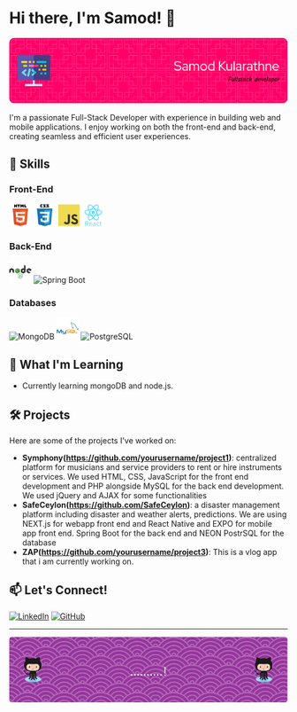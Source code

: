 # Hi there, I'm Samod! 👋

![Header Image](https://github.com/Samod-Kularathne/Samod-Kularathne/blob/main/github-header-image%20(1).png)

I'm a passionate Full-Stack Developer with experience in building web and mobile applications. I enjoy working on both the front-end and back-end, creating seamless and efficient user experiences.

## 🚀 Skills

### Front-End

<p align="left">
  <img src="https://raw.githubusercontent.com/devicons/devicon/master/icons/html5/html5-original-wordmark.svg" alt="HTML5" width="40" height="40"/>
  <img src="https://raw.githubusercontent.com/devicons/devicon/master/icons/css3/css3-original-wordmark.svg" alt="CSS3" width="40" height="40"/>
  <img src="https://raw.githubusercontent.com/devicons/devicon/master/icons/javascript/javascript-original.svg" alt="JavaScript" width="40" height="40"/>
  <img src="https://raw.githubusercontent.com/devicons/devicon/master/icons/react/react-original-wordmark.svg" alt="React" width="40" height="40"/>
</p>

### Back-End

<p align="left">
  <img src="https://raw.githubusercontent.com/devicons/devicon/master/icons/nodejs/nodejs-original-wordmark.svg" alt="Node.js" width="40" height="40"/>
  <img src="https://media.giphy.com/media/kdFc8fubgS31b8DsVu/giphy.gif" alt="Spring Boot" width="40" height="40"/>
</p>

### Databases

<p align="left">
  <img src="https://media.giphy.com/media/hu6p6b7Z05t0C/giphy.gif" alt="MongoDB" width="40" height="40"/>
  <img src="https://raw.githubusercontent.com/devicons/devicon/master/icons/mysql/mysql-original-wordmark.svg" alt="MySQL" width="40" height="40"/>
  <img src="https://media.giphy.com/media/RJzm826vu7WbJvBtxX/giphy.gif" alt="PostgreSQL" width="40" height="40"/>
</p>

## 🌱 What I'm Learning
- Currently learning mongoDB and node.js.

## 🛠️ Projects

Here are some of the projects I've worked on:

- **Symphony(https://github.com/yourusername/project1)**: centralized platform for musicians and service providers to rent or hire instruments or services. We used HTML, CSS, JavaScript for the front end development and PHP alongside MySQL for the back end development. We used jQuery and AJAX for some functionalities
- **SafeCeylon(https://github.com/SafeCeylon)**: a disaster management platform including disaster and weather alerts, predictions. We are using NEXT.js for webapp front end and React Native and EXPO for mobile app front end. Spring Boot for the back end and NEON PostrSQL for the database
- **ZAP(https://github.com/yourusername/project3)**: This is a vlog app that i am currently working on. 

## 📫 Let's Connect!

[![LinkedIn](https://img.shields.io/badge/LinkedIn-Profile-blue?style=for-the-badge&logo=linkedin)](https://www.linkedin.com/in/samod-kularathne-26373b322/)
[![GitHub](https://img.shields.io/badge/GitHub-Profile-lightgrey?style=for-the-badge&logo=github)](https://github.com/Samod-Kularathne)

---

![Footer Image](https://github.com/Samod-Kularathne/Samod-Kularathne/blob/main/github-header-image%20(3).png)

